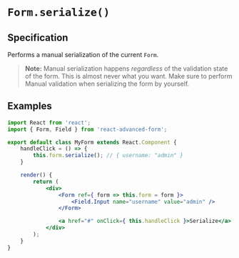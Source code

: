 # `Form.serialize()`

## Specification

Performs a manual serialization of the current `Form`.

> **Note:** Manual serialization happens _regardless_ of the validation state of the form. This is almost never what you want. Make sure to perform Manual validation when serializing the form by yourself.

## Examples

```jsx
import React from 'react';
import { Form, Field } from 'react-advanced-form';

export default class MyForm extends React.Component {
    handleClick = () => {
        this.form.serialize(); // { username: "admin" }
    }

    render() {
        return (
            <div>
                <Form ref={ form => this.form = form }>
                    <Field.Input name="username" value="admin" />
                </Form>

                <a href="#" onClick={ this.handleClick }>Serialize</a>
            </div>
        );
    }
}
```




